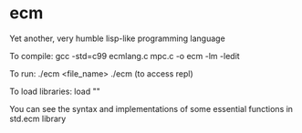 # ecm
Yet another, very humble lisp-like programming language

To compile:
  gcc -std=c99 ecmlang.c mpc.c -o ecm -lm -ledit
 
To run:
  ./ecm <file_name>
  ./ecm (to access repl)
  
 To load libraries:
  load "<libname>"
  
 You can see the syntax and implementations of some essential functions in std.ecm library
